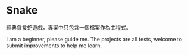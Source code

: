 # Snake
經典貪食蛇遊戲，專案中只包含一個檔案作為主程式。

I am a beginner, please guide me. The projects are all tests, welcome to submit improvements to help me learn.
